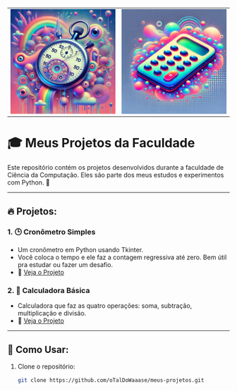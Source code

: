 
<table>
  <tr>
    <td>
      <img src="https://github.com/oTalDoWaaase/projetos-faculdade/blob/main/dreamcore_stoptemp.png" alt="Cronômetro" width="300"/>
    </td>
    <td>
      <img src="https://github.com/oTalDoWaaase/projetos-faculdade/blob/main/dreamcore_stopwatch.png" alt="Calculadora" width="300"/>
    </td>
  </tr>
</table>



# 🎓 **Meus Projetos da Faculdade**

Este repositório contém os projetos desenvolvidos durante a faculdade de Ciência da Computação. Eles são parte dos meus estudos e experimentos com Python. 🚀

---

## 🔥 **Projetos**:

### 1. 🕒 **Cronômetro Simples**
- Um cronômetro em Python usando Tkinter.
- Você coloca o tempo e ele faz a contagem regressiva até zero. Bem útil pra estudar ou fazer um desafio.
- 🔗 [Veja o Projeto](https://github.com/oTalDoWaaase/meus-projetos/tree/main/cronometro_python)

### 2. 🔢 **Calculadora Básica**
- Calculadora que faz as quatro operações: soma, subtração, multiplicação e divisão.
- 🔗 [Veja o Projeto](https://github.com/oTalDoWaaase/meus-projetos/tree/main/introducao_python)

---

## 📜 **Como Usar**:
1. Clone o repositório:
   ```bash
   git clone https://github.com/oTalDoWaaase/meus-projetos.git

